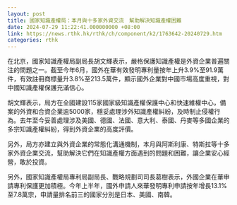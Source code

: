 ```yaml
---
layout: post
title: 國家知識產權局：本月與十多家外資交流　幫助解決知識產權困難
date: 2024-07-29 11:22:41.000000000 +08:00
link: https://news.rthk.hk/rthk/ch/component/k2/1763642-20240729.htm
categories: rthk
---
```


在北京，國家知識產權局副局長胡文輝表示，嚴格保護知識產權是外資企業普遍關注的問題之一。截至今年6月，國外在華有效發明專利量按年上升3.9%至91.9萬件，有效註冊商標量升3.8%至213.5萬件，顯示國外企業對中國市場高度重視，對中國知識產權保護充滿信心。

胡文輝表示，局方在全國建設115家國家級知識產權保護中心和快速維權中心，備案的外資和合資企業逾5000家，穩妥處理涉外知識產權糾紛，及時制止侵權行為。去年至今妥善處理涉及美國、德國、法國、意大利、泰國、丹麥等多國企業的多宗知識產權糾紛，得到外資企業的高度評價。

另外，局方亦建立與外資企業的常態化溝通機制，本月與阿斯利康、特斯拉等十多家外資企業交流，幫助解決它們在知識產權方面遇到的問題和困難，讓企業安心經營，敢於投資。

另外，國家知識產權局專利局副局長、戰略規劃司司長葛樹表示，外國企業在華申請專利保護更加積極。今年上半年，國外申請人來華發明專利申請按年增長13.1%至7.8萬宗，申請量排名前三的國家分別是日本、美國、南韓。
